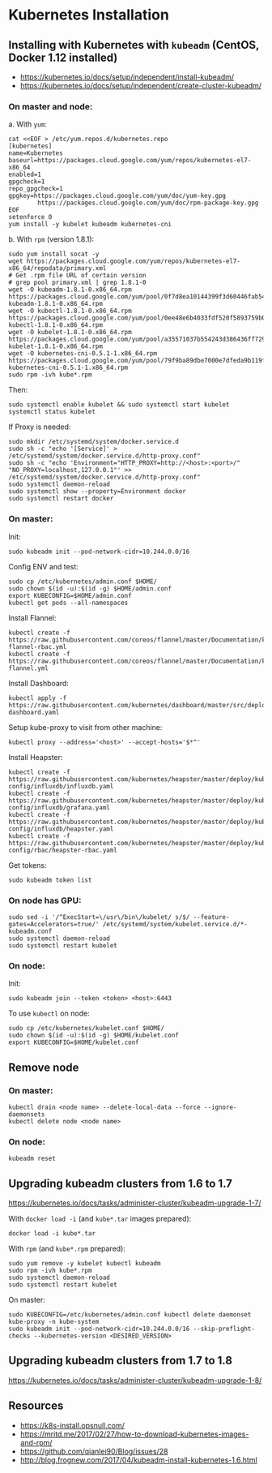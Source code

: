 # Kubernetes Installation

## Installing with Kubernetes with `kubeadm` (CentOS, Docker 1.12 installed)

- https://kubernetes.io/docs/setup/independent/install-kubeadm/
- https://kubernetes.io/docs/setup/independent/create-cluster-kubeadm/

### On master and node:

a. With `yum`:

    cat <<EOF > /etc/yum.repos.d/kubernetes.repo
    [kubernetes]
    name=Kubernetes
    baseurl=https://packages.cloud.google.com/yum/repos/kubernetes-el7-x86_64
    enabled=1
    gpgcheck=1
    repo_gpgcheck=1
    gpgkey=https://packages.cloud.google.com/yum/doc/yum-key.gpg
            https://packages.cloud.google.com/yum/doc/rpm-package-key.gpg
    EOF
    setenforce 0
    yum install -y kubelet kubeadm kubernetes-cni

b. With `rpm` (version 1.8.1):

    sudo yum install socat -y
    wget https://packages.cloud.google.com/yum/repos/kubernetes-el7-x86_64/repodata/primary.xml
    # Get .rpm file URL of certain version
    # grep pool primary.xml | grep 1.8.1-0
    wget -O kubeadm-1.8.1-0.x86_64.rpm https://packages.cloud.google.com/yum/pool/0f7d8ea10144399f3d60446fab5469395afb809c175bdc0eae4d12c1fcc3cb62-kubeadm-1.8.1-0.x86_64.rpm
    wget -O kubectl-1.8.1-0.x86_64.rpm https://packages.cloud.google.com/yum/pool/0ee48e6b4033fdf520f5893759b0665090ffb83eefdbe3f0b41edf54f2247ee4-kubectl-1.8.1-0.x86_64.rpm
    wget -O kubelet-1.8.1-0.x86_64.rpm https://packages.cloud.google.com/yum/pool/a35571037b554243d386436ff729c90a3cb270f5797b7cd254ef0afbd4e706bf-kubelet-1.8.1-0.x86_64.rpm
    wget -O kubernetes-cni-0.5.1-1.x86_64.rpm https://packages.cloud.google.com/yum/pool/79f9ba89dbe7000e7dfeda9b119f711bb626fe2c2d56abeb35141142cda00342-kubernetes-cni-0.5.1-1.x86_64.rpm
    sudo rpm -ivh kube*.rpm

Then:

    sudo systemctl enable kubelet && sudo systemctl start kubelet
    systemctl status kubelet

If Proxy is needed:

    sudo mkdir /etc/systemd/system/docker.service.d
    sudo sh -c "echo '[Service]' > /etc/systemd/system/docker.service.d/http-proxy.conf"
    sudo sh -c "echo 'Environment="HTTP_PROXY=http://<host>:<port>/" "NO_PROXY=localhost,127.0.0.1"' >> /etc/systemd/system/docker.service.d/http-proxy.conf"
    sudo systemctl daemon-reload
    sudo systemctl show --property=Environment docker
    sudo systemctl restart docker

### On master:

Init:

    sudo kubeadm init --pod-network-cidr=10.244.0.0/16

Config ENV and test:

    sudo cp /etc/kubernetes/admin.conf $HOME/
    sudo chown $(id -u):$(id -g) $HOME/admin.conf
    export KUBECONFIG=$HOME/admin.conf
    kubectl get pods --all-namespaces

Install Flannel:

    kubectl create -f https://raw.githubusercontent.com/coreos/flannel/master/Documentation/kube-flannel-rbac.yml
    kubectl create -f https://raw.githubusercontent.com/coreos/flannel/master/Documentation/kube-flannel.yml

Install Dashboard:

    kubectl apply -f https://raw.githubusercontent.com/kubernetes/dashboard/master/src/deploy/recommended/kubernetes-dashboard.yaml

Setup kube-proxy to visit from other machine:

    kubectl proxy --address='<host>' --accept-hosts='$*^'

Install Heapster:

    kubectl create -f https://raw.githubusercontent.com/kubernetes/heapster/master/deploy/kube-config/influxdb/influxdb.yaml
    kubectl create -f https://raw.githubusercontent.com/kubernetes/heapster/master/deploy/kube-config/influxdb/grafana.yaml
    kubectl create -f https://raw.githubusercontent.com/kubernetes/heapster/master/deploy/kube-config/influxdb/heapster.yaml
    kubectl create -f https://raw.githubusercontent.com/kubernetes/heapster/master/deploy/kube-config/rbac/heapster-rbac.yaml

Get tokens:

    sudo kubeadm token list

### On node has GPU:

    sudo sed -i '/^ExecStart=\/usr\/bin\/kubelet/ s/$/ --feature-gates=Accelerators=true/' /etc/systemd/system/kubelet.service.d/*-kubeadm.conf
    sudo systemctl daemon-reload
    sudo systemctl restart kubelet

### On node:

Init:

    sudo kubeadm join --token <token> <host>:6443

To use `kubectl` on node:

    sudo cp /etc/kubernetes/kubelet.conf $HOME/
    sudo chown $(id -u):$(id -g) $HOME/kubelet.conf
    export KUBECONFIG=$HOME/kubelet.conf

## Remove node

### On master:

    kubectl drain <node name> --delete-local-data --force --ignore-daemonsets
    kubectl delete node <node name>

### On node:

    kubeadm reset

## Upgrading kubeadm clusters from 1.6 to 1.7

https://kubernetes.io/docs/tasks/administer-cluster/kubeadm-upgrade-1-7/

With `docker load -i` (and `kube*.tar` images prepared):

    docker load -i kube*.tar

With `rpm` (and `kube*.rpm` prepared):

    sudo yum remove -y kubelet kubectl kubeadm
    sudo rpm -ivh kube*.rpm
    sudo systemctl daemon-reload
    sudo systemctl restart kubelet

On master:

    sudo KUBECONFIG=/etc/kubernetes/admin.conf kubectl delete daemonset kube-proxy -n kube-system
    sudo kubeadm init --pod-network-cidr=10.244.0.0/16 --skip-preflight-checks --kubernetes-version <DESIRED_VERSION>

## Upgrading kubeadm clusters from 1.7 to 1.8

https://kubernetes.io/docs/tasks/administer-cluster/kubeadm-upgrade-1-8/

## Resources

- https://k8s-install.opsnull.com/
- https://mritd.me/2017/02/27/how-to-download-kubernetes-images-and-rpm/
- https://github.com/qianlei90/Blog/issues/28
- http://blog.frognew.com/2017/04/kubeadm-install-kubernetes-1.6.html
